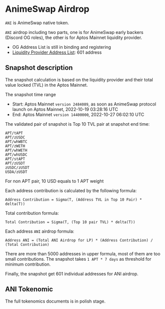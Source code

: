 # AnimeSwap Airdrop

`ANI` is AnimeSwap native token.

`ANI` airdrop including two parts, one is for AnimeSwap early backers
(Discord OG roles), the other is for Aptos Mainnet liquidity provider.

* OG Address List is still in binding and registering
* [Liquidity Provider Address List](./LP_snapshot_address.txt): 601 address

## Snapshot description
The snapshot calculation is based on the liquidity provider and their total value locked (TVL) in the Aptos Mainnet.

The snapshot time range
* Start: Aptos Mainnet `version 2484089`, as soon as AnimeSwap protocol launch on Aptos Mainnet, 2022-10-19 03:28:16 UTC
* End: Aptos Mainnet `version 14400000`, 2022-10-27 06:02:10 UTC

The validated pair of snapshot is Top 10 TVL pair at snapshot end time:

```
APT/tAPT
APT/zUSDC
APT/whWBTC
APT/zWETH
APT/whWETH
APT/whUSDC
APT/stAPT
APT/zUSDT
zUSDC/zUSDT
USDA/zUSDT
```

For non APT pair, 10 USD equals to 1 APT weight

Each address contribution is calculated by the following formula:

```
Address Contribution = Sigma(T, (Address TVL in Top 10 Pair) * delta(T))
```

Total contribution formula:
```
Total Contribution = Sigma(T, (Top 10 pair TVL) * delta(T))
```

Each address `ANI` airdrop formula:
```
Address ANI = (Total ANI Airdrop for LP) * (Address Contribution) / (Total Contribution)
```

There are more than 5000 addresses in upper formula, most of them are too small contributions. The snapshot takes `1 APT * 7 days` as threshold for minimum contribution.

Finally, the snapshot get 601 individual addresses for ANI airdrop.

## ANI Tokenomic
The full tokenomics documents is in polish stage.